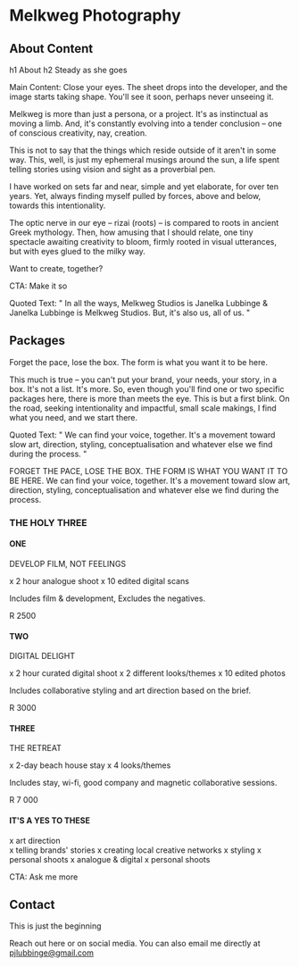 # Melkweg Photography

## About Content

h1 About
h2 Steady as she goes

Main Content:
Close your eyes. The sheet drops into the developer, and the image starts taking shape. You'll see it soon, perhaps never unseeing it.​

Melkweg is more than just a persona, or a project. It's as instinctual as moving a limb. And, it's constantly evolving into a tender conclusion – one of conscious creativity, nay, creation.

This is not to say that the things which reside outside of it aren't in some way. This, well, is just my ephemeral musings around the sun, a life spent telling stories using vision and sight as a proverbial pen.

I have worked on sets far and near, simple and yet elaborate, for over ten years. Yet, always finding myself pulled by forces, above and below, towards this intentionality.

The optic nerve in our eye – rizai (roots) – is compared to roots in ancient Greek mythology. Then, how amusing that I should relate, one tiny spectacle awaiting creativity to bloom, firmly rooted in visual utterances, but with eyes glued to the milky way. 

Want to create, together?

CTA: Make it so


Quoted Text: 
"
In all the ways,
Melkweg Studios
is Janelka Lubbinge 
& Janelka Lubbinge
is Melkweg Studios.
But, it's also us, all of us.
"


## Packages

Forget the pace, lose the box. The form is what you want it to be here.

This much is true – you can't put your brand, your needs, your story, in a box. It's not a list. It's more.
So, even though you'll find one or two specific packages here, there is more than meets the eye. This is but a first blink.
On the road, seeking intentionality and impactful, small scale makings, I find what you need, and we start there. 

Quoted Text: 
"
We can find your voice, together. It's a movement toward slow art, 
direction, styling, conceptualisation and whatever else we find 
during the process.
"



FORGET THE PACE, LOSE THE BOX. THE FORM IS WHAT YOU WANT IT TO BE HERE.
We can find your voice, together. It's a movement toward slow art, direction, styling, conceptualisation and whatever else we find during the process.

### THE HOLY THREE 

#### ONE
DEVELOP FILM, NOT FEELINGS

x 2 hour analogue shoot
x 10 edited digital scans

Includes film & development, Excludes the negatives.​

R 2500


#### TWO
DIGITAL DELIGHT

x  2 hour curated digital shoot
x  2 different looks/themes
x  10 edited photos

Includes collaborative styling and art direction based on the brief.

R 3000


#### THREE
THE RETREAT

x  2-day beach house stay
x  4 looks/themes

Includes stay, wi-fi, good company and magnetic collaborative sessions.

R 7 000


#### IT'S A YES TO THESE

x art direction   
x telling brands' stories 
x creating local creative networks
x styling
x personal shoots
x analogue & digital
x personal shoots

CTA: Ask me more


## Contact

This is just the beginning

Reach out here or on social media. You can also email me directly at pjlubbinge@gmail.com